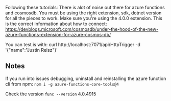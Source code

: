 Following these tutorials:
There is alot of noise out there for azure functions and cosmosdb. You must
be using the right extension, sdk, dotnet version for all the pieces to work.
Make sure you're using the 4.0.0 extension. This is the correct information
about how to connect: 
https://devblogs.microsoft.com/cosmosdb/under-the-hood-of-the-new-azure-functions-extension-for-azure-cosmos-db/


You can test is with: curl http://localhost:7071/api/HttpTrigger -d '{"name":"Justin Reisz"}'


## Notes
If you run into issues debugging, uninstall and reinstalling the azure function cli from npm:
`npm i -g azure-functions-core-tools@4`

Check the version
`func --version`
4.0.4915
